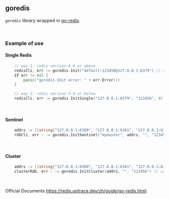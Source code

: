 ## goredis

`goredis` library wrapped in [go-redis](https://github.com/redis/go-redis).

<br>

### Example of use

#### Single Redis

```go
	// way 1: redis version 6.0 or above
	redisCli, err := goredis.Init("default:123456@127.0.0.1:6379") // can set parameters such as timeout, tls, tracing, such as goredis.Withxxx()
	if err != nil {
		panic("goredis.Init error: " + err.Error())
	}

	// way 2: redis version 5.0 or below
	redisCli, err := goredis.InitSingle("127.0.0.1:6379", "123456", 0) // can set parameters such as timeout, tls, tracing, such as goredis.Withxxx()
```

<br>

#### Sentinel

```go
	addrs := []string{"127.0.0.1:6380", "127.0.0.1:6381", "127.0.0.1:6382","127.0.0.1:26380", "127.0.0.1:26381", "127.0.0.1:26382"}
	rdbCli, err : := goredis.InitSentinel("mymaster", addrs, "", "123456") // can set parameters such as timeout, tls, tracing, such as goredis.Withxxx()
```

<br>

#### Cluster

```go
	addrs := []string{"127.0.0.1:6380", "127.0.0.1:6381", "127.0.0.1:6382","127.0.0.1:6383", "127.0.0.1:6384", "127.0.0.1:6385"}
	clusterRdb, err : := goredis.InitCluster(addrs, "", "123456") // can set parameters such as timeout, tls, tracing, such as goredis.Withxxx()
```

<br>

Official Documents https://redis.uptrace.dev/zh/guide/go-redis.html
